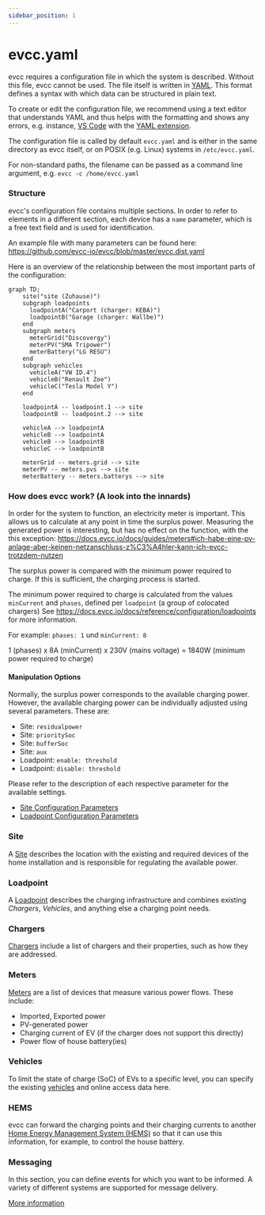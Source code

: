 ```yaml
---
sidebar_position: 1
---
```


# evcc.yaml

evcc requires a configuration file in which the system is described. Without
this file, evcc cannot be used. The file itself is written in
[YAML](https://en.wikipedia.org/wiki/YAML). This format defines a syntax with
which data can be structured in plain text.

To create or edit the configuration file, we recommend using a text editor that
understands YAML and thus helps with the formatting and shows any errors, e.g.
instance, [VS Code](https://code.visualstudio.com) with the
[YAML extension](https://marketplace.visualstudio.com/items?itemName=redhat.vscode-yaml).

The configuration file is called by default `evcc.yaml` and is either in the
same directory as evcc itself, or on POSIX (e.g. Linux) systems in
`/etc/evcc.yaml`.

For non-standard paths, the filename can be passed as a command line argument,
e.g. `evcc -c /home/evcc.yaml`

### Structure

evcc's configuration file contains multiple sections. In order to refer to
elements in a different section, each device has a `name` parameter, which is a
free text field and is used for identification.

An example file with many parameters can be found here:
https://github.com/evcc-io/evcc/blob/master/evcc.dist.yaml

Here is an overview of the relationship between the most important parts of the
configuration:

```mermaid
graph TD;
    site("site (Zuhause)")
    subgraph loadpoints
      loadpointA("Carport (charger: KEBA)")
      loadpointB("Garage (charger: Wallbe)")
    end
    subgraph meters
      meterGrid("Discovergy")
      meterPV("SMA Tripower")
      meterBattery("LG RESU")
    end
    subgraph vehicles
      vehicleA("VW ID.4")
      vehicleB("Renault Zoe")
      vehicleC("Tesla Model Y")
    end

    loadpointA -- loadpoint.1 --> site
    loadpointB -- loadpoint.2 --> site

    vehicleA --> loadpointA
    vehicleB --> loadpointA
    vehicleB --> loadpointB
    vehicleC --> loadpointB

    meterGrid -- meters.grid --> site
    meterPV -- meters.pvs --> site
    meterBattery -- meters.batterys --> site
```

### How does evcc work? (A look into the innards)

In order for the system to function, an electricity meter is important. This
allows us to calculate at any point in time the surplus power. Measuring the
generated power is interesting, but has no effect on the function, with the
this exception:
https://docs.evcc.io/docs/guides/meters#ich-habe-eine-pv-anlage-aber-keinen-netzanschluss-z%C3%A4hler-kann-ich-evcc-trotzdem-nutzen

The surplus power is compared with the minimum power required to charge. If
this is sufficient, the charging process is started.

The minimum power required to charge is calculated from the values `minCurrent`
and `phases`, defined per `loadpoint` (a group of colocated chargers)
See https://docs.evcc.io/docs/reference/configuration/loadpoints for more
information.

For example: `phases: 1` und `minCurrent: 8`

1 (phases) x 8A (minCurrent) x 230V (mains voltage) = 1840W (minimum power required to charge)

#### Manipulation Options

Normally, the surplus power corresponds to the available charging power.
However, the available charging power can be individually adjusted using
several parameters. These are:

- Site: `residualpower`
- Site: `prioritySoc`
- Site: `bufferSoc`
- Site: `aux`
- Loadpoint: `enable: threshold`
- Loadpoint: `disable: threshold`

Please refer to the description of each respective parameter for the available
settings.

- [Site Configuration Parameters](https://docs.evcc.io/docs/reference/configuration/site)
- [Loadpoint Configuration Parameters](https://docs.evcc.io/docs/reference/configuration/loadpoints)

### Site

A [Site](site) describes the location with the existing and required devices of
the home installation and is responsible for regulating the available power.

### Loadpoint

A [Loadpoint](loadpoints) describes the charging infrastructure and combines
existing _Chargers_, _Vehicles_, and anything else a charging point needs.

### Chargers

[Chargers](chargers) include a list of chargers and their properties, such as
how they are addressed.

### Meters

[Meters](meters) are a list of devices that measure various power flows. These
include:

- Imported, Exported power
- PV-generated power
- Charging current of EV (if the charger does not support this directly)
- Power flow of house battery(ies)

### Vehicles

To limit the state of charge (SoC) of EVs to a specific level, you can specify
the existing [vehicles](vehicles) and online access data here.

### HEMS

evcc can forward the charging points and their charging currents to another
[Home Energy Management System (HEMS)](hems) so that it can use this
information, for example, to control the house battery.

### Messaging

In this section, you can define events for which you want to be informed. A
variety of different systems are supported for message delivery.

[More information](messaging)
